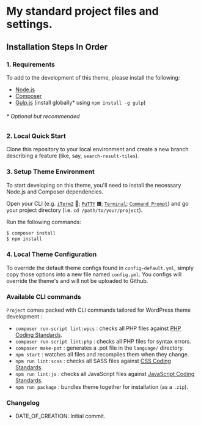 # My standard project files and settings.

Installation Steps In Order
---------------------------

### 1. Requirements

To add to the development of this theme, please install the following:

- [Node.js](https://nodejs.org/)
- [Composer](https://getcomposer.org/)
- [Gulp.js](https://gulpjs.com/) (install globally* using `npm install -g gulp`)

###### * Optional but recommended


### 2. Local Quick Start

Clone this repository to your local environment and create a new branch describing a feature (like, say, `search-result-tiles`).


### 3. Setup Theme Environment

To start developing on this theme, you'll need to install the necessary Node.js and Composer dependencies.

Open your CLI (e.g. [`iTerm2`](https://www.iterm2.com/) ; [`PuTTY`](https://www.chiark.greenend.org.uk/~sgtatham/putty/) **⊞**; [`Terminal`](https://support.apple.com/en-in/guide/terminal/welcome/mac); [`Command Prompt`](https://docs.microsoft.com/en-us/windows-server/administration/windows-commands/cmd)) and go your project directory (i.e. `cd /path/to/your/project`).

Run the following commands:

```sh
$ composer install
$ npm install
```


### 4. Local Theme Configuration

To override the default theme configs found in `config-default.yml`, simply copy those options into a new file named `config.yml`.  You configs will override the theme's and will not be uploaded to Github.

### Available CLI commands

`Project` comes packed with CLI commands tailored for WordPress theme development :

- `composer run-script lint:wpcs` : checks all PHP files against [PHP Coding Standards](https://developer.wordpress.org/coding-standards/wordpress-coding-standards/php/).
- `composer run-script lint:php` : checks all PHP files for syntax errors.
- `composer make-pot` : generates a .pot file in the `language/` directory.
- `npm start` : watches all files and recompiles them when they change.
- `npm run lint:scss` : checks all SASS files against [CSS Coding Standards](https://developer.wordpress.org/coding-standards/wordpress-coding-standards/css/).
- `npm run lint:js` : checks all JavaScript files against [JavaScript Coding Standards](https://developer.wordpress.org/coding-standards/wordpress-coding-standards/javascript/).
- `npm run package` : bundles theme together for installation (as a `.zip`).

### Changelog

* DATE_OF_CREATION: Initial commit.
